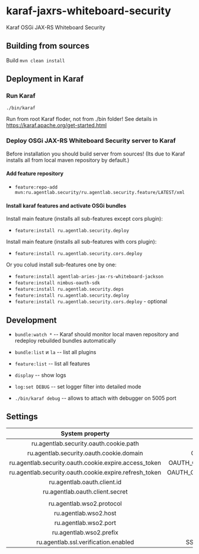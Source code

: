 # karaf-jaxrs-whiteboard-security
Karaf OSGi JAX-RS Whiteboard Security

## Building from sources

Build `mvn clean install`

## Deployment in Karaf

### Run Karaf

`./bin/karaf`

Run from root Karaf floder, not from ./bin folder! See details in https://karaf.apache.org/get-started.html

### Deploy OSGi JAX-RS Whiteboard Security server to Karaf

Before installation you should build server from sources! (Its due to Karaf installs all from local maven repository by default.)

#### Add feature repository

* `feature:repo-add mvn:ru.agentlab.security/ru.agentlab.security.feature/LATEST/xml`

#### Install karaf features and activate OSGi bundles

Install main feature (installs all sub-features except cors plugin):

* `feature:install ru.agentlab.security.deploy`

Install main feature (installs all sub-features with cors plugin):

* `feature:install ru.agentlab.security.cors.deploy`

Or you colud install sub-features one by one:

* `feature:install agentlab-aries-jax-rs-whiteboard-jackson`
* `feature:install nimbus-oauth-sdk`
* `feature:install ru.agentlab.security.deps`
* `feature:install ru.agentlab.security.deploy`
* `feature:install ru.agentlab.security.cors.deploy` - optional

## Development

* `bundle:watch *` -- Karaf should monitor local maven repository and redeploy rebuilded bundles automatically

* `bundle:list` и `la` -- list all plugins
* `feature:list` -- list all features

* `display` -- show logs
* `log:set DEBUG` -- set logger filter into detailed mode

* `./bin/karaf debug` -- allows to attach with debugger on 5005 port

## Settings

|                     System property                    |                ENV                |          Default value         |
|:------------------------------------------------------:|:---------------------------------:|:------------------------------:|
| ru.agentlab.security.oauth.cookie.path                 |         OAUTH_COOKIE_PATH         |               "/"              |
| ru.agentlab.security.oauth.cookie.domain               |        OAUTH_COOKIE_DOMAIN        |              null              |
| ru.agentlab.security.oauth.cookie.expire.access_token  |  OAUTH_COOKIE_EXPIRE_ACCESS_TOKEN |              3600              |
| ru.agentlab.security.oauth.cookie.expire.refresh_token | OAUTH_COOKIE_EXPIRE_REFRESH_TOKEN |              86400             |
| ru.agentlab.oauth.client.id                            |          OAUTH_CLIENT_ID          | "Ynio_EuYVk8j2gn_6nUbIVQbj_Aa" |
| ru.agentlab.oauth.client.secret                        |        OAUTH_CLIENT_SECRET        | "fTJGvvfJjUkWvn8R_NY8zXSyYQ0a" |
|                                                        |                                   |                                |
| ru.agentlab.wso2.protocol                              |           WSO2_PROTOCOL           |             "https"            |
| ru.agentlab.wso2.host                                  |             WSO2_HOST             |           "localhost"          |
| ru.agentlab.wso2.port                                  |             WSO2_PORT             |              9443              |
| ru.agentlab.wso2.prefix                                |            WSO2_PREFIX            |               ""               |
| ru.agentlab.ssl.verification.enabled                   |      SSL_VERIFICATION_ENABLED     |              false             |

